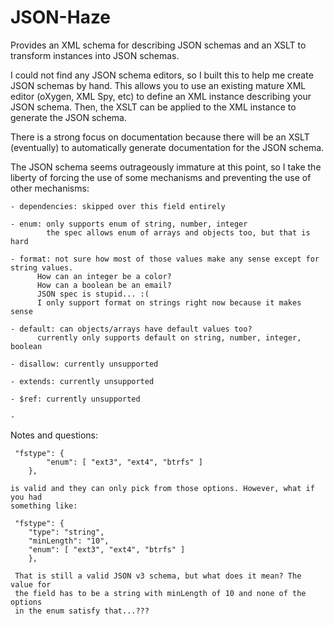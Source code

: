 JSON-Haze
===============

Provides an XML schema for describing JSON schemas and an XSLT to transform instances into JSON schemas.

I could not find any JSON schema editors, so I built this to help me create JSON schemas by hand. This allows
you to use an existing mature XML editor (oXygen, XML Spy, etc) to define an XML instance describing your JSON 
schema. Then, the XSLT can be applied to the XML instance to generate the JSON schema.

There is a strong focus on documentation because there will be an XSLT (eventually) to 
automatically generate documentation for the JSON schema.

The JSON schema seems outrageously immature at this point, so I take the liberty of forcing the use of some 
mechanisms and preventing the use of other mechanisms:

    - dependencies: skipped over this field entirely
        
    - enum: only supports enum of string, number, integer 
            the spec allows enum of arrays and objects too, but that is hard
            
    - format: not sure how most of those values make any sense except for string values. 
          How can an integer be a color?
          How can a boolean be an email?
          JSON spec is stupid... :(
          I only support format on strings right now because it makes sense
      
    - default: can objects/arrays have default values too?
          currently only supports default on string, number, integer, boolean
          
    - disallow: currently unsupported
      
    - extends: currently unsupported
    
    - $ref: currently unsupported
    
    - 

 Notes and questions:
 
     "fstype": {
            "enum": [ "ext3", "ext4", "btrfs" ]
        },
        
	is valid and they can only pick from those options. However, what if you had 
	something like:
	
	 "fstype": {
	 	"type": "string",
	 	"minLength": "10",
        "enum": [ "ext3", "ext4", "btrfs" ]
        },
        
     That is still a valid JSON v3 schema, but what does it mean? The value for
     the field has to be a string with minLength of 10 and none of the options 
     in the enum satisfy that...???